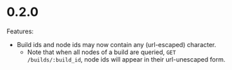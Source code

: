 # 0.2.0

Features:

* Build ids and node ids may now contain any (url-escaped) character.
   - Note that when all nodes of a build are queried, `GET /builds/:build_id`, node ids will appear in their url-unescaped form.
